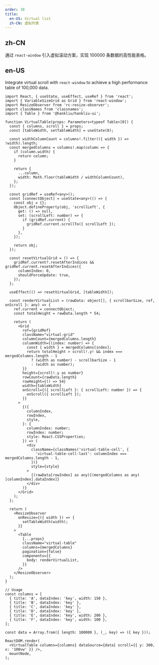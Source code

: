 ```yaml
---
order: 30
title:
  en-US: Virtual list
  zh-CN: 虚拟列表
---
```


## zh-CN

通过 `react-window` 引入虚拟滚动方案，实现 100000 条数据的高性能表格。

## en-US

Integrate virtual scroll with `react-window` to achieve a high performance table of 100,000 data.

```tsx
import React, { useState, useEffect, useRef } from 'react';
import { VariableSizeGrid as Grid } from 'react-window';
import ResizeObserver from 'rc-resize-observer';
import classNames from 'classnames';
import { Table } from '@hankliu/hankliu-ui';

function VirtualTable(props: Parameters<typeof Table>[0]) {
  const { columns, scroll } = props;
  const [tableWidth, setTableWidth] = useState(0);

  const widthColumnCount = columns!.filter(({ width }) => !width).length;
  const mergedColumns = columns!.map(column => {
    if (column.width) {
      return column;
    }

    return {
      ...column,
      width: Math.floor(tableWidth / widthColumnCount),
    };
  });

  const gridRef = useRef<any>();
  const [connectObject] = useState<any>(() => {
    const obj = {};
    Object.defineProperty(obj, 'scrollLeft', {
      get: () => null,
      set: (scrollLeft: number) => {
        if (gridRef.current) {
          gridRef.current.scrollTo({ scrollLeft });
        }
      },
    });

    return obj;
  });

  const resetVirtualGrid = () => {
    gridRef.current?.resetAfterIndices && gridRef.current.resetAfterIndices({
      columnIndex: 0,
      shouldForceUpdate: true,
    });
  };

  useEffect(() => resetVirtualGrid, [tableWidth]);

  const renderVirtualList = (rawData: object[], { scrollbarSize, ref, onScroll }: any) => {
    ref.current = connectObject;
    const totalHeight = rawData.length * 54;

    return (
      <Grid
        ref={gridRef}
        className="virtual-grid"
        columnCount={mergedColumns.length}
        columnWidth={(index: number) => {
          const { width } = mergedColumns[index];
          return totalHeight > scroll!.y! && index === mergedColumns.length - 1
            ? (width as number) - scrollbarSize - 1
            : (width as number);
        }}
        height={scroll!.y as number}
        rowCount={rawData.length}
        rowHeight={() => 54}
        width={tableWidth}
        onScroll={({ scrollLeft }: { scrollLeft: number }) => {
          onScroll({ scrollLeft });
        }}
      >
        {({
          columnIndex,
          rowIndex,
          style,
        }: {
          columnIndex: number;
          rowIndex: number;
          style: React.CSSProperties;
        }) => (
          <div
            className={classNames('virtual-table-cell', {
              'virtual-table-cell-last': columnIndex === mergedColumns.length - 1,
            })}
            style={style}
          >
            {(rawData[rowIndex] as any)[(mergedColumns as any)[columnIndex].dataIndex]}
          </div>
        )}
      </Grid>
    );
  };

  return (
    <ResizeObserver
      onResize={({ width }) => {
        setTableWidth(width);
      }}
    >
      <Table
        {...props}
        className="virtual-table"
        columns={mergedColumns}
        pagination={false}
        components={{
          body: renderVirtualList,
        }}
      />
    </ResizeObserver>
  );
}

// Usage
const columns = [
  { title: 'A', dataIndex: 'key', width: 150 },
  { title: 'B', dataIndex: 'key' },
  { title: 'C', dataIndex: 'key' },
  { title: 'D', dataIndex: 'key' },
  { title: 'E', dataIndex: 'key', width: 200 },
  { title: 'F', dataIndex: 'key', width: 100 },
];

const data = Array.from({ length: 100000 }, (_, key) => ({ key }));

ReactDOM.render(
  <VirtualTable columns={columns} dataSource={data} scroll={{ y: 300, x: '100vw' }} />,
  mountNode,
);
```

<style>
  .virtual-table .hlui-table-container:before,
  .virtual-table .hlui-table-container:after {
    display: none;
  }
  .virtual-table-cell {
    box-sizing: border-box;
    padding: 16px;
    border-bottom: 1px solid #e8e8e8;
    background: #FFF;
  }
 [data-theme="dark"]  .virtual-table-cell {
    box-sizing: border-box;
    padding: 16px;
    border-bottom: 1px solid #303030;
    background: #141414;
  }

</style>
